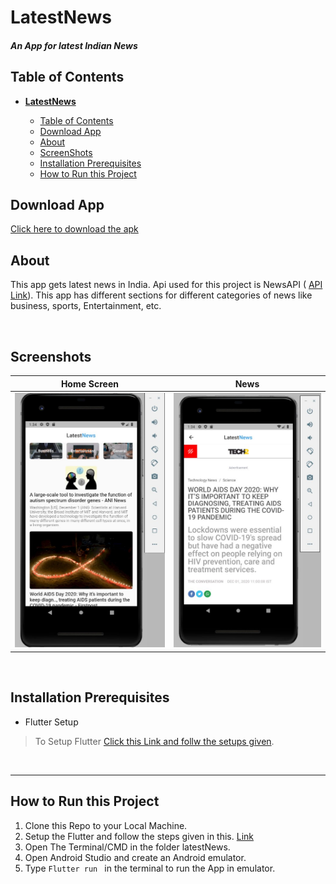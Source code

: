 # **LatestNews** 
#### *An App for latest Indian News*  


## Table of Contents
- [**LatestNews**](#latestnews)
     
  - [Table of Contents](#table-of-contents)
  - [Download App](#down)
  - [About](#about)
  - [ScreenShots](#website-demo)
  - [Installation Prerequisites](#installation-prerequisites)
  - [How to Run this Project](#how-to-run-this-project)
     




## Download App
[Click here to download the apk](https://drive.google.com/file/d/1yKEMFvd9vUgt45l6lb5oyuTKKWxeR5St/view?usp=sharing) 



## About
This app gets latest news in India. Api used for this project is NewsAPI ( [API Link](https://newsapi.org/)). This app has different sections for different categories of news like business, sports, Entertainment, etc.
 
</br>


## Screenshots


Home Screen             |  News
:-------------------------:|:-------------------------:
![](assets/screenshots/1.jpg)  |  ![](assets/screenshots/2.jpg)

</br>


## Installation Prerequisites
- Flutter Setup
>To Setup Flutter [Click this Link and follw the setups given](https://flutter.dev/docs/get-started/install).

</br>

---

## How to Run this Project
1. Clone this Repo to your Local Machine.
2. Setup the Flutter and follow the steps given in this. [Link](https://flutter.dev/docs/get-started/install)
3. Open The Terminal/CMD in the folder latestNews.
4. Open Android Studio and create an Android emulator.
5. Type ```Flutter run ``` in the terminal to run the App in emulator.




